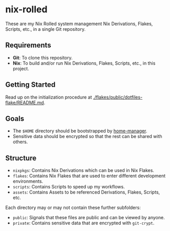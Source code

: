 # nix-rolled

These are my Nix Rolled system management Nix Derivations, Flakes, Scripts, etc., in a single Git repository.

## Requirements

- **Git**: To clone this repository.
- **Nix**: To build and/or run Nix Derivations, Flakes, Scripts, etc., in this project.

## Getting Started

Read up on the initialization procedure at [./flakes/public/dotfiles-flake/README.md](./flakes/public/dotfiles-flake/README.md).

## Goals

- The `$HOME` directory should be bootstrapped by [home-manager](https://github.com/nix-community/home-manager).
- Sensitive data should be encrypted so that the rest can be shared with others.

## Structure

- `nixpkgs`: Contains Nix Derivations which can be used in Nix Flakes.
- `flakes`: Contains Nix Flakes that are used to enter different development environments.
- `scripts`: Contains Scripts to speed up my workflows.
- `assets`: Contains Assets to be referenced Derivations, Flakes, Scripts, etc.

Each directory may or may not contain these further subfolders:

- `public`: Signals that these files are public and can be viewed by anyone.
- `private`: Contains sensitive data that are encrypted with `git-crypt`.

